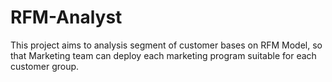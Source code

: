 # RFM-Analyst
This project aims to analysis segment of customer bases on RFM Model, so that Marketing team can deploy each marketing program suitable for each customer group.
